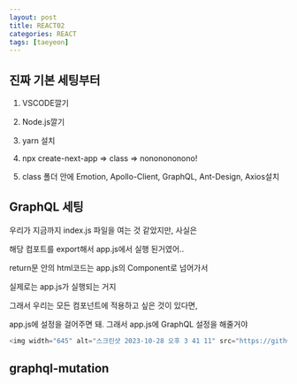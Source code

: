```yaml
---
layout: post
title: REACT02
categories: REACT
tags: [taeyeon]
---
```


## 진짜 기본 세팅부터

1. VSCODE깔기

2. Node.js깔기

3. yarn 설치

4. npx create-next-app => class => nononononono!

5. class 폴더 안에 Emotion, Apollo-Client, GraphQL, Ant-Design, Axios설치


## GraphQL 세팅

우리가 지금까지 index.js 파일을 여는 것 같았지만, 사실은 

해당 컴포트를 export해서 app.js에서 실행 된거였어..

return문 안의 html코드는 app.js의 Component로 넘어가서 

실제로는 app.js가 실행되는 거지

그래서 우리는 모든 컴포넌트에 적용하고 싶은 것이 있다면, 

app.js에 설정을 걸어주면 돼. 그래서 app.js에 GraphQL 설정을 해줄거야

``` 1=app.js
<img width="645" alt="스크린샷 2023-10-28 오후 3 41 11" src="https://github.com/taeyeonkim2/taeyeonkim2.github.io/assets/121271236/53d9adf2-388d-40f1-b0d8-2d23cfdf2988">

```

## graphql-mutation





